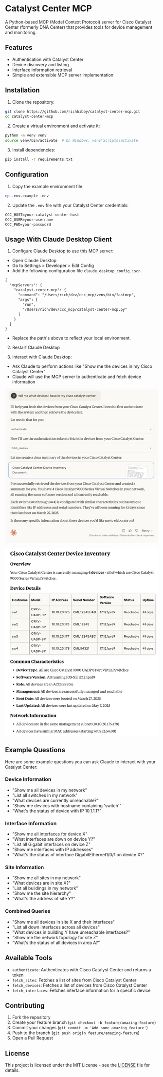 # Catalyst Center MCP

A Python-based MCP (Model Context Protocol) server for Cisco Catalyst Center (formerly DNA Center) that provides tools for device management and monitoring.

## Features

- Authentication with Catalyst Center
- Device discovery and listing
- Interface information retrieval
- Simple and extensible MCP server implementation

## Installation

1. Clone the repository:
```bash
git clone https://github.com/richbibby/catalyst-center-mcp.git
cd catalyst-center-mcp
```

2. Create a virtual environment and activate it:
```bash
python -m venv venv
source venv/bin/activate  # On Windows: venv\Scripts\activate
```

3. Install dependencies:
```bash
pip install -r requirements.txt
```

## Configuration

1. Copy the example environment file:
```bash
cp .env.example .env
```

2. Update the `.env` file with your Catalyst Center credentials:
```env
CCC_HOST=your-catalyst-center-host
CCC_USER=your-username
CCC_PWD=your-password
```

## Usage With Claude Desktop Client

1. Configure Claude Desktop to use this MCP server:

- Open Claude Desktop
- Go to Settings > Developer > Edit Config
- Add the following configuration file `claude_desktop_config.json`

```  
{
  "mcpServers": {
    "catalyst-center-mcp": {
      "command": "/Users/rich/dev/ccc_mcp/venv/bin/fastmcp",
      "args": [
        "run",
        "/Users/rich/dev/ccc_mcp/catalyst-center-mcp.py"
      ]
    }
  }
}
```

- Replace the path's above to reflect your local environment.

2. Restart Claude Desktop

3. Interact with Claude Desktop:

- Ask Claude to perform actions like "Show me the devices in my Cisco Catalyst Center"
- Claude will use the MCP server to authenticate and fetch device information

![Claude Desktop with Catalyst Center MCP](images/Claude_2.png)

![Claude Desktop with Catalyst Center MCP](images/Claude_1.png)

## Example Questions

Here are some example questions you can ask Claude to interact with your Catalyst Center:

### Device Information
- "Show me all devices in my network"
- "List all switches in my network"
- "What devices are currently unreachable?"
- "Show me devices with hostname containing 'switch'"
- "What's the status of device with IP 10.1.1.1?"

### Interface Information
- "Show me all interfaces for device X"
- "What interfaces are down on device Y?"
- "List all Gigabit interfaces on device Z"
- "Show me interfaces with IP addresses"
- "What's the status of interface GigabitEthernet1/0/1 on device X?"

### Site Information
- "Show me all sites in my network"
- "What devices are in site X?"
- "List all buildings in my network"
- "Show me the site hierarchy"
- "What's the address of site Y?"

### Combined Queries
- "Show me all devices in site X and their interfaces"
- "List all down interfaces across all devices"
- "What devices in building Y have unreachable interfaces?"
- "Show me the network topology for site Z"
- "What's the status of all devices in area A?"

## Available Tools

- `authenticate`: Authenticates with Cisco Catalyst Center and returns a token
- `fetch_sites`: Fetches a list of sites from Cisco Catalyst Center
- `fetch_devices`: Fetches a list of devices from Cisco Catalyst Center
- `fetch_interfaces`: Fetches interface information for a specific device

## Contributing

1. Fork the repository
2. Create your feature branch (`git checkout -b feature/amazing-feature`)
3. Commit your changes (`git commit -m 'Add some amazing feature'`)
4. Push to the branch (`git push origin feature/amazing-feature`)
5. Open a Pull Request

## License

This project is licensed under the MIT License - see the [LICENSE](LICENSE) file for details. 
